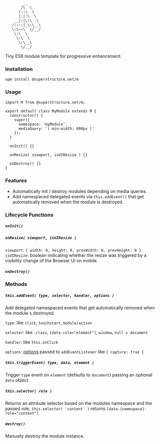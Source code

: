 `````
        __
       /\  \    
      |::\  \   
      |:|:\  \  
    __|:|\:\  \ 
   /::::|_\:\__\
   \:\~~\  \/__/
    \:\  \      
     \:\  \     
      \:\__\    
       \/__/    

`````

Tiny ES6 module template for progressive enhancement.

### Installation

`npm install @superstructure.net/m`


### Usage

`````
import M from @superstructure.net/m;

export default class MyModule extends M {
  constructor() {
    super({
      namespace: 'myModule',
      mediaQuery: '( min-width: 800px )'
    });
  }

  onInit() {}

  onResize( viewport, isUIResize ) {}

  onDestroy() {}
}
`````

### Features

+ Automatically init / destroy modules depending on media queries.
+ Add namespaced delegated events via `this.addEvent()` that get automatically removed when the module is destroyed.

### Lifecycle Functions

##### `onInit()`

##### `onResize( viewport, isUIResize )`
`viewport`: `{ width: 0, height: 0, prevWidth: 0, prevHeight: 0 }`
`isUIResize`: boolean indicating whether the resize was triggered by a visibility change of the Browser UI on mobile.

##### `onDestroy()`

### Methods

##### `this.addEvent( type, selector, handler, options )`
Add delegated namespaced events that get automatically removed when the module s destroyed.

`type`: like `click`, `touchstart`, `module/action`

`selector`: like `.class`, `[data-role="element"]`, `window`, `null = document`

`handler`: like `this.onClick`

`options`: [options](https://developer.mozilla.org/en-US/docs/Web/API/EventTarget/addEventListener) passed to `addEventListener` like `{ capture: true }` 

##### `this.triggerEvent( type, data, element )`
Trigger `type` event on `element` (defaults to `document`) passing an optional `data` object.


##### `this.selector( role )`
Returns an attribute selector based on the modules namespace and the passed role. 
`this.selector( 'content' )` returns `[data-{namespace}-role="content"]`

##### `destroy()`
Manually destroy the module instance.






